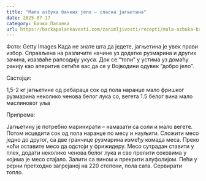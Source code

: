 ```yaml
---
title: "Мала азбука бачких јела – сласна јагњетина"
date: 2025-07-17
category: Бачка Паланка
url: https://backapalankavesti.com/zanimljivosti/recepti/mala-azbuka-backih-jela-veoma-slasna-jagnjetina/
---
```


Фото: Getty Images
            Када не знате шта да једете, јагњетина је увек прави избор. Справљена на различите начине уз додатке рузмарина и других зачина, изазваће рапсодију укуса. Док се “топи” у устима уз домаћу ракију као аперитив сетиће вас да се у Војводини одувек “добро јело”.

Састојци:

1,5-2 кг јагњетине од ребараца
сок од пола наранџе
мало фришког рузмарина
неколико ченова белог лука
со, вегета
1.5 белог вина
мало маслиновог уља

Припрема:

Јагњетину је потребно маринирати – намазати са соли и мало вегете. Потом исцедити сок од пола наранџе по месу и науљити. Сложити месо једно до другог, са две гранчице рузмарина између комада меса. Преко ноћи оставите месо да одстоји у фрижидеру.
Месо сутрадан ставити у плех, додати неколико ченова белог лука и све прелити соковима у којима је месо стајало. Залити са вином и прекрити алуфолијом. Пећи у рерни претходно загрејаној на 220 степени, пола сата. Сервирати топло.

